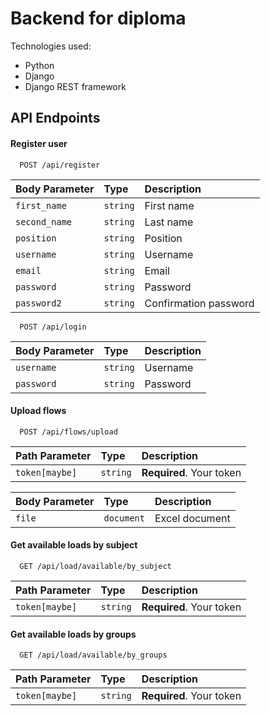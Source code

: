 
# Backend for diploma

Technologies used:

- Python
- Django
- Django REST framework
## API Endpoints

#### Register user

```http
  POST /api/register
```

| Body Parameter | Type     | Description                |
| :-------- | :------- | :------------------------- |
| `first_name` | `string` | First name |
| `second_name` | `string` | Last name |
| `position` | `string` | Position |
| `username` | `string` | Username |
| `email` | `string` | Email |
| `password` | `string` | Password |
| `password2` | `string` | Confirmation password |


```http
  POST /api/login
```

| Body Parameter | Type     | Description                |
| :-------- | :------- | :------------------------- |
| `username` | `string` | Username |
| `password` | `string` | Password |


#### Upload flows

```http
  POST /api/flows/upload
```

| Path Parameter | Type     | Description                |
| :-------- | :------- | :------------------------- |
| `token[maybe]` | `string` | **Required**. Your token |

| Body Parameter | Type     | Description                |
| :-------- | :------- | :------------------------- |
| `file` | `document` | Excel document |

#### Get available loads by subject

```http
  GET /api/load/available/by_subject
```

| Path Parameter | Type     | Description                |
| :-------- | :------- | :------------------------- |
| `token[maybe]` | `string` | **Required**. Your token |


#### Get available loads by groups

```http
  GET /api/load/available/by_groups
```

| Path Parameter | Type     | Description                |
| :-------- | :------- | :------------------------- |
| `token[maybe]` | `string` | **Required**. Your token |
